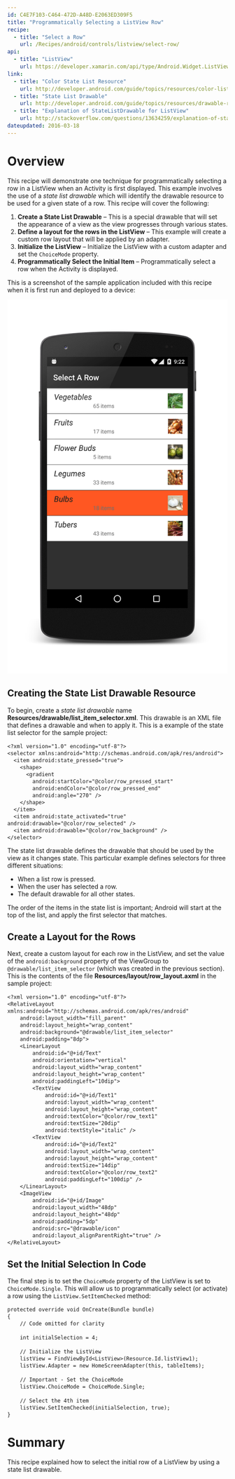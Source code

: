 ```yaml
---
id: C4E7F103-C464-472D-A48D-E2063ED309F5
title: "Programmatically Selecting a ListView Row"
recipe:
  - title: "Select a Row" 
    url: /Recipes/android/controls/listview/select-row/
api:
  - title: "ListView" 
    url: https://developer.xamarin.com/api/type/Android.Widget.ListView/
link:
  - title: "Color State List Resource" 
    url: http://developer.android.com/guide/topics/resources/color-list-resource.html
  - title: "State List Drawable" 
    url: http://developer.android.com/guide/topics/resources/drawable-resource.html#StateList
  - title: "Explanation of StateListDrawable for ListView" 
    url: http://stackoverflow.com/questions/13634259/explanation-of-state-activated-state-selected-state-pressed-state-focused-for
dateupdated: 2016-03-18
---
```


# Overview

This recipe will demonstrate one technique for programmatically selecting a row in a ListView when an Activity is first displayed. This example involves the use of a _state list drawable_ which will identify the drawable resource to be used for a given state of a row. This recipe will cover the following:

1. **Create a State List Drawable** &ndash; This is a special drawable that will set the appearance of a view as the view progresses through various states.
2. **Define a layout for the rows in the ListView** &ndash; This example will create a custom row layout that will be applied by an adapter. 
3. **Initialize the ListView** &ndash; Initialize the ListView with a custom adapter and set the `ChoiceMode` property.
4. **Programmatically Select the Initial Item** &ndash; Programmatically select a row when the Activity is displayed.

This is a screenshot of the sample application included with this recipe when it is first run and deployed to a device:

![](Images/select-row-01.png)

## Creating the State List Drawable Resource

To begin, create a _state list drawable_ name **Resources/drawable/list_item_selector.xml**. This drawable is an XML file that defines a drawable and when to apply it. This is a example of the state list selector for the sample project: 

```
<?xml version="1.0" encoding="utf-8"?>
<selector xmlns:android="http://schemas.android.com/apk/res/android">
  <item android:state_pressed="true">
    <shape>
      <gradient
        android:startColor="@color/row_pressed_start"
        android:endColor="@color/row_pressed_end"
        android:angle="270" />
    </shape>
  </item>
  <item android:state_activated="true" android:drawable="@color/row_selected" />
  <item android:drawable="@color/row_background" />
</selector>
```

The state list drawable defines the drawable that should be used by the view as it changes state. This particular example defines selectors for three different situations: 

* When a list row is pressed.
* When the user has selected a row. 
* The default drawable for all other states. 

The order of the items in the state list is important; Android will start at the top of the list, and apply the first selector that matches. 

## Create a Layout for the Rows

Next, create a custom layout for each row in the ListView, and set the value of the `android:background` property of the ViewGroup to `@drawable/list_item_selector` (which was created in the previous section). This is the contents of the file **Resources/layout/row_layout.axml** in the sample project: 

```
<?xml version="1.0" encoding="utf-8"?>
<RelativeLayout xmlns:android="http://schemas.android.com/apk/res/android"
    android:layout_width="fill_parent"
    android:layout_height="wrap_content"
    android:background="@drawable/list_item_selector"
    android:padding="8dp">
    <LinearLayout
        android:id="@+id/Text"
        android:orientation="vertical"
        android:layout_width="wrap_content"
        android:layout_height="wrap_content"
        android:paddingLeft="10dip">
        <TextView
            android:id="@+id/Text1"
            android:layout_width="wrap_content"
            android:layout_height="wrap_content"
            android:textColor="@color/row_text1"
            android:textSize="20dip"
            android:textStyle="italic" />
        <TextView
            android:id="@+id/Text2"
            android:layout_width="wrap_content"
            android:layout_height="wrap_content"
            android:textSize="14dip"
            android:textColor="@color/row_text2"
            android:paddingLeft="100dip" />
    </LinearLayout>
    <ImageView
        android:id="@+id/Image"
        android:layout_width="48dp"
        android:layout_height="48dp"
        android:padding="5dp"
        android:src="@drawable/icon"
        android:layout_alignParentRight="true" />
</RelativeLayout>
```

## Set the Initial Selection In Code

The final step is to set the `ChoiceMode` property of the ListView is set to `ChoiceMode.Single`. This will allow us to programmatically select (or activate) a row using the `ListView.SetItemChecked` method:

```
protected override void OnCreate(Bundle bundle)
{
    // Code omitted for clarity
    
    int initialSelection = 4;
    
    // Initialize the ListView
    listView = FindViewById<ListView>(Resource.Id.listView1);
    listView.Adapter = new HomeScreenAdapter(this, tableItems);
    
    // Important - Set the ChoiceMode
    listView.ChoiceMode = ChoiceMode.Single;
        
    // Select the 4th item
    listView.SetItemChecked(initialSelection, true);
}
```

# Summary

This recipe explained how to select the initial row of a ListView by using a state list drawable.

